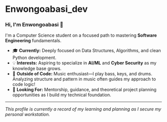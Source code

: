 # Enwongoabasi_dev
### Hi, I'm Enwongoabasi 👋

I'm a Computer Science student on a focused path to mastering **Software Engineering** fundamentals.

- 🎓 **Currently:** Deeply focused on Data Structures, Algorithms, and clean Python development.
- 💡 **Interests:** Aspiring to specialize in **AI/ML** and **Cyber Security** as my knowledge base grows.
- 🎸 **Outside of Code:** Music enthusiast—I play bass, keys, and drums. Analyzing structure and pattern in music often guides my approach to code logic!
- 🤝 **Looking For:** Mentorship, guidance, and theoretical project planning opportunities as I build my technical foundation.

---

*This profile is currently a record of my learning and planning as I secure my personal workstation.*
